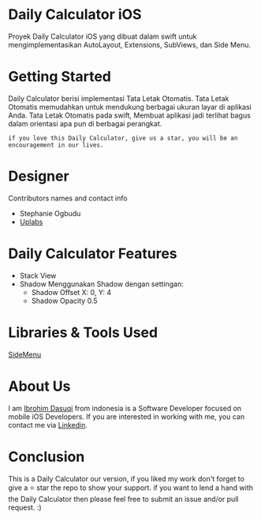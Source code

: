 # Daily Calculator iOS
Proyek Daily Calculator iOS yang dibuat dalam swift untuk mengimplementasikan AutoLayout, Extensions, SubViews, dan Side Menu.

# Getting Started
Daily Calculator berisi implementasi Tata Letak Otomatis. Tata Letak Otomatis memudahkan untuk mendukung berbagai ukuran layar di aplikasi Anda. Tata Letak Otomatis pada swift, Membuat aplikasi jadi terlihat bagus dalam orientasi apa pun di berbagai perangkat. 

```
if you love this Daily Calculator, give us a star, you will be an encouragement in our lives.
```

# Designer
Contributors names and contact info
* Stephanie Ogbudu
* [Uplabs](https://www.uplabs.com/posts/calculator-app-90e0923d-c26b-4f19-9320-4e716271c868)

# Daily Calculator Features
* Stack View
* Shadow
  Menggunakan Shadow dengan settingan:
  * Shadow Offset X: 0, Y: 4
  * Shadow Opacity 0.5

# Libraries & Tools Used
[SideMenu](https://github.com/jonkykong/SideMenu)

# About Us
I am [Ibrohim Dasuqi](https://github.com/dasuqiibrohim) from indonesia is a Software Developer focused on mobile iOS Developers. If you are interested in working with me, you can contact me via [Linkedin](https://www.linkedin.com/in/dasuqiibrohim/).

# Conclusion
This is a Daily Calculator our version, if you liked my work don't forget to give a ⭐ star the repo to show your support. if you want to lend a hand with the Daily Calculator then please feel free to submit an issue and/or pull request. :)
